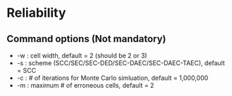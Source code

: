 # Reliability

## Command options (Not mandatory)
+ -w : cell width, default = 2 (should be 2 or 3)
+ -s : scheme (SCC/SEC/SEC-DED/SEC-DAEC/SEC-DAEC-TAEC), default = SCC
+ -c : # of iterations for Monte Carlo simluation, default = 1,000,000
+ -m : maximum # of erroneous cells, default = 2

